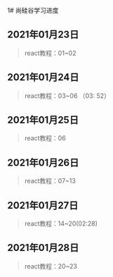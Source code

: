 1# 尚硅谷学习进度

## 2021年01月23日

> react教程：01~02

## 2021年01月24日

> react教程：03~06 （03: 52）

## 2021年01月25日

> react教程：06

## 2021年01月26日

> react教程：07~13

## 2021年01月27日

> react教程：14~20(02:28)

## 2021年01月28日

> react教程：20~23
